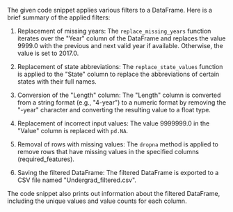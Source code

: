 The given code snippet applies various filters to a DataFrame. Here is a brief summary of the applied filters:

1. Replacement of missing years: The `replace_missing_years` function iterates over the "Year" column of the DataFrame and replaces the value 9999.0 with the previous and next valid year if available. Otherwise, the value is set to 2017.0.

2. Replacement of state abbreviations: The `replace_state_values` function is applied to the "State" column to replace the abbreviations of certain states with their full names.

3. Conversion of the "Length" column: The "Length" column is converted from a string format (e.g., "4-year") to a numeric format by removing the "-year" character and converting the resulting value to a float type.

4. Replacement of incorrect input values: The value 9999999.0 in the "Value" column is replaced with `pd.NA`.

5. Removal of rows with missing values: The `dropna` method is applied to remove rows that have missing values in the specified columns (required_features).

6. Saving the filtered DataFrame: The filtered DataFrame is exported to a CSV file named "Undergrad_filtered.csv".

The code snippet also prints out information about the filtered DataFrame, including the unique values and value counts for each column.
